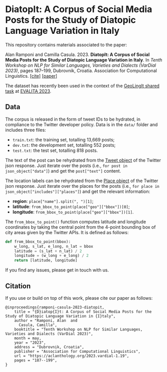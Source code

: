 # DiatopIt: A Corpus of Social Media Posts for the Study of Diatopic Language Variation in Italy

This repository contains materials associated to the paper:

Alan Ramponi and Camilla Casula. 2023. **DiatopIt: A Corpus of Social Media Posts for the Study of Diatopic Language Variation in Italy**. In *Tenth Workshop on NLP for Similar Languages, Varieties and Dialects (VarDial 2023)*, pages 187–199, Dubrovnik, Croatia. Association for Computational Linguistics. [[cite]](#citation) [[paper]](https://aclanthology.org/2023.vardial-1.19/)


The dataset has recently been used in the context of the [GeoLingIt shared task](https://github.com/dhfbk/geolingit-evalita2023) at [EVALITA 2023](https://www.evalita.it/campaigns/evalita-2023/).


## Data

The corpus is released in the form of tweet IDs to be hydrated, in compliance to the Twitter developer policy. Data is in the `data/` folder and includes three files:

- `train.txt`: the training set, totalling 13,669 posts;
- `dev.txt`: the development set, totalling 552 posts;
- `test.txt`: the test set, totalling 818 posts.

The text of the post can be rehydrated from the [Tweet object](https://developer.twitter.com/en/docs/twitter-api/data-dictionary/object-model/tweet) of the Twitter json response. Just iterate over the posts (i.e., `for post in json_object["data"]`) and get the `post["text"]` content.

The location labels can be rehydrated from the [Place object](https://developer.twitter.com/en/docs/twitter-api/data-dictionary/object-model/place) of the Twitter json response. Just iterate over the places for the posts (i.e., `for place in json_object["includes"]["places"]`) and get the relevant information:
- **region**: `place["name"].split(", ")[1]`;
- **latitude**: `from_bbox_to_point(place["geo"]["bbox"])[0]`;
- **longitude**: `from_bbox_to_point(place["geo"]["bbox"])[1]`.

The `from_bbox_to_point()` function computes latitude and longitude coordinates by
taking the central point from the 4-point bounding box of city areas given by the Twitter APIs. It is defined as follows:

```python
def from_bbox_to_point(bbox):
    w_long, s_lat, e_long, n_lat = bbox
    latitude = (s_lat + n_lat) / 2
    longitude = (w_long + e_long) / 2
    return [latitude, longitude]
```

If you find any issues, please get in touch with us.


## Citation

If you use or build on top of this work, please cite our paper as follows:

```
@inproceedings{ramponi-casula-2023-diatopit,
    title = "{D}iatop{I}t: A Corpus of Social Media Posts for the Study of Diatopic Language Variation in {I}taly",
    author = "Ramponi, Alan  and
      Casula, Camilla",
    booktitle = "Tenth Workshop on NLP for Similar Languages, Varieties and Dialects (VarDial 2023)",
    month = may,
    year = "2023",
    address = "Dubrovnik, Croatia",
    publisher = "Association for Computational Linguistics",
    url = "https://aclanthology.org/2023.vardial-1.19",
    pages = "187--199",
}
```
